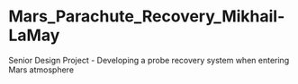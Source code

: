 # Mars_Parachute_Recovery_Mikhail-LaMay
Senior Design Project -  Developing a probe recovery system when entering Mars atmosphere
